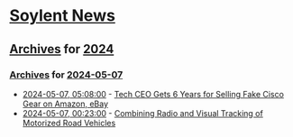 # [Soylent News](../../../README.md)

## [Archives](../../index.md) for [2024](../index.md)

### [Archives](../../index.md) for [2024-05-07](index.md)

* [2024-05-07, 05:08:00](https://soylentnews.org/article.pl?sid=24/05/06/1450225&from=rss) - [Tech CEO Gets 6 Years for Selling Fake Cisco Gear on Amazon, eBay](https://soylentnews.org/article.pl?sid=24/05/06/1450225&from=rss)
* [2024-05-07, 00:23:00](https://soylentnews.org/article.pl?sid=24/05/06/1445213&from=rss) - [Combining Radio and Visual Tracking of Motorized Road Vehicles](https://soylentnews.org/article.pl?sid=24/05/06/1445213&from=rss)
